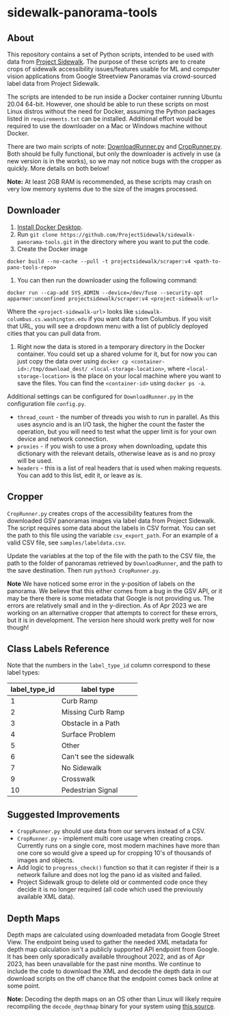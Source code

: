 # sidewalk-panorama-tools

## About
This repository contains a set of Python scripts, intended to be used with data from [Project Sidewalk](https://github.com/ProjectSidewalk/SidewalkWebpage). The purpose of these scripts are to create crops of sidewalk accessibility issues/features usable for ML and computer vision applications from Google Streetview Panoramas via crowd-sourced label data from Project Sidewalk. 

The scripts are intended to be run inside a Docker container running Ubuntu 20.04 64-bit. However, one should be able to run these scripts on most Linux distros without the need for Docker, assuming the Python packages listed in `requirements.txt` can be installed. Additional effort would be required to use the downloader on a Mac or Windows machine without Docker.

There are two main scripts of note: [DownloadRunner.py](DownloadRunner.py) and [CropRunner.py](CropRunner.py). Both should be fully functional, but only the downloader is actively in use (a new version is in the works), so we may not notice bugs with the cropper as quickly. More details on both below!

**Note:** At least 2GB RAM is recommended, as these scripts may crash on very low memory systems due to the size of the images processed.

## Downloader
1. [Install  Docker Desktop](https://www.docker.com/get-started).
1. Run `git clone https://github.com/ProjectSidewalk/sidewalk-panorama-tools.git` in the directory where you want to put the code.
1. Create the Docker image
  ```
  docker build --no-cache --pull -t projectsidewalk/scraper:v4 <path-to-pano-tools-repo>
  ```
1. You can then run the downloader using the following command:
  ```
  docker run --cap-add SYS_ADMIN --device=/dev/fuse --security-opt apparmor:unconfined projectsidewalk/scraper:v4 <project-sidewalk-url>
  ```
  Where the `<project-sidewalk-url>` looks like `sidewalk-columbus.cs.washington.edu` if you want data from Columbus. If you visit that URL, you will see a dropdown menu with a list of publicly deployed cities that you can pull data from.
1. Right now the data is stored in a temporary directory in the Docker container. You could set up a shared volume for it, but for now you can just copy the data over using `docker cp <container-id>:/tmp/download_dest/ <local-storage-location>`, where `<local-storage-location>` is the place on your local machine where you want to save the files. You can find the `<container-id>` using `docker ps -a`.

Additional settings can be configured for `DownloadRunner.py` in the configuration file `config.py`. 
* `thread_count` - the number of threads you wish to run in parallel. As this uses asyncio and is an I/O task, the higher the count the faster the operation, but you will need to test what the upper limit is for your own device and network connection.
* `proxies` - if you wish to use a proxy when downloading, update this dictionary with the relevant details, otherwise leave as is and no proxy will be used. 
* `headers` - this is a list of real headers that is used when making requests. You can add to this list, edit it, or leave as is. 

## Cropper

`CropRunner.py` creates crops of the accessibility features from the downloaded GSV panoramas images via label data from Project Sidewalk. The script requires some data about the labels in CSV format. You can set the path to this file using the variable `csv_export_path`. For an example of a valid CSV file, see `samples/labeldata.csv`.

Update the variables at the top of the file with the path to the CSV file, the path to the folder of panoramas retrieved by `DownloadRunner`,
and the path to the save destination. Then run `python3 CropRunner.py`.

**Note** We have noticed some error in the y-position of labels on the panorama. We believe that this either comes from a bug in the GSV API, or it may be there there is some metadata that Google is not providing us. The errors are relatively small and in the y-direction. As of Apr 2023 we are working on an alternative cropper that attempts to correct for these errors, but it is in development. The version here should work pretty well for now though!

## Class Labels Reference

Note that the numbers in the `label_type_id` column correspond to these label types:

| label_type_id  | label type |
| ------------- | ------------- |
| 1 | Curb Ramp |
| 2 | Missing Curb Ramp |
| 3 | Obstacle in a Path |
| 4 | Surface Problem |
| 5 | Other |
| 6 | Can't see the sidewalk |
| 7 | No Sidewalk |
| 9 | Crosswalk |
| 10 | Pedestrian Signal |

## Suggested Improvements

* `CroppRunner.py` should use data from our servers instead of a CSV.
* `CropRunner.py` - implement multi core usage when creating crops. Currently runs on a single core, most modern machines
  have more than one core so would give a speed up for cropping 10's of thousands of images and objects.
* Add logic to `progress_check()` function so that it can register if their is a network failure and does not log the pano id as visited and failed.
* Project Sidewalk group to delete old or commented code once they decide it is no longer required (all code which used the previously available XML data).

## Depth Maps
Depth maps are calculated using downloaded metadata from Google Street View. The endpoint being used to gather the needed XML metadata for depth map calculation isn't a publicly supported API endpoint from Google. It has been only sporadically available throughout 2022, and as of Apr 2023, has been unavailable for the past nine months. We continue to include the code to download the XML and decode the depth data in our download scripts on the off chance that the endpoint comes back online at some point.

**Note:** Decoding the depth maps on an OS other than Linux will likely require recompiling the `decode_depthmap` binary for your system using [this source](https://github.com/jianxiongxiao/ProfXkit/blob/master/GoogleMapsScraper/decode_depthmap.cpp).
